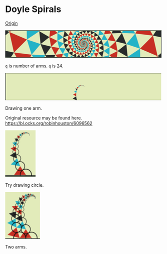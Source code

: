 Doyle Spirals
===

[Origin](https://codepen.io/tmrDevelops/pen/eEWYPe)

![](2017-11-30-10-40-37.png)

`q` is number of arms.
`q` is 24.

![](2017-11-30-10-41-26.png)

Drawing one arm.

Original resource may be found here. <https://bl.ocks.org/robinhouston/6096562>

![](2017-11-30-11-47-24.png)

Try drawing circle.

![](2017-11-30-11-49-47.png)

Two arms.